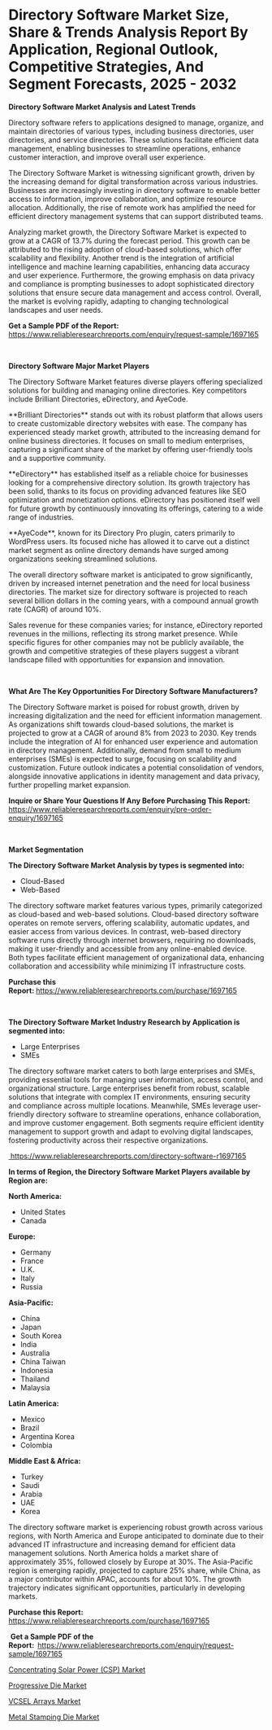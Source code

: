<p><h1>Directory Software Market Size, Share & Trends Analysis Report By Application, Regional Outlook, Competitive Strategies, And Segment Forecasts, 2025 - 2032</h1></p><p><strong>Directory Software Market Analysis and Latest Trends</strong></p>
<p><p>Directory software refers to applications designed to manage, organize, and maintain directories of various types, including business directories, user directories, and service directories. These solutions facilitate efficient data management, enabling businesses to streamline operations, enhance customer interaction, and improve overall user experience. </p><p>The Directory Software Market is witnessing significant growth, driven by the increasing demand for digital transformation across various industries. Businesses are increasingly investing in directory software to enable better access to information, improve collaboration, and optimize resource allocation. Additionally, the rise of remote work has amplified the need for efficient directory management systems that can support distributed teams.</p><p>Analyzing market growth, the Directory Software Market is expected to grow at a CAGR of 13.7% during the forecast period. This growth can be attributed to the rising adoption of cloud-based solutions, which offer scalability and flexibility. Another trend is the integration of artificial intelligence and machine learning capabilities, enhancing data accuracy and user experience. Furthermore, the growing emphasis on data privacy and compliance is prompting businesses to adopt sophisticated directory solutions that ensure secure data management and access control. Overall, the market is evolving rapidly, adapting to changing technological landscapes and user needs.</p></p>
<p><strong>Get a Sample PDF of the Report:&nbsp;</strong> <a href="https://www.reliableresearchreports.com/enquiry/request-sample/1697165?utm_campaign=37&utm_medium=2&utm_source=Github&utm_content=ia&utm_term=08012025&utm_id=directory-software">https://www.reliableresearchreports.com/enquiry/request-sample/1697165</a></p>
<p>&nbsp;</p>
<p><strong>Directory Software Major Market Players</strong></p>
<p><p>The Directory Software Market features diverse players offering specialized solutions for building and managing online directories. Key competitors include Brilliant Directories, eDirectory, and AyeCode.</p><p>**Brilliant Directories** stands out with its robust platform that allows users to create customizable directory websites with ease. The company has experienced steady market growth, attributed to the increasing demand for online business directories. It focuses on small to medium enterprises, capturing a significant share of the market by offering user-friendly tools and a supportive community.</p><p>**eDirectory** has established itself as a reliable choice for businesses looking for a comprehensive directory solution. Its growth trajectory has been solid, thanks to its focus on providing advanced features like SEO optimization and monetization options. eDirectory has positioned itself well for future growth by continuously innovating its offerings, catering to a wide range of industries.</p><p>**AyeCode**, known for its Directory Pro plugin, caters primarily to WordPress users. Its focused niche has allowed it to carve out a distinct market segment as online directory demands have surged among organizations seeking streamlined solutions.</p><p>The overall directory software market is anticipated to grow significantly, driven by increased internet penetration and the need for local business directories. The market size for directory software is projected to reach several billion dollars in the coming years, with a compound annual growth rate (CAGR) of around 10%.</p><p>Sales revenue for these companies varies; for instance, eDirectory reported revenues in the millions, reflecting its strong market presence. While specific figures for other companies may not be publicly available, the growth and competitive strategies of these players suggest a vibrant landscape filled with opportunities for expansion and innovation.</p></p>
<p>&nbsp;</p>
<p><strong>What Are The Key Opportunities For Directory Software Manufacturers?</strong></p>
<p><p>The Directory Software market is poised for robust growth, driven by increasing digitalization and the need for efficient information management. As organizations shift towards cloud-based solutions, the market is projected to grow at a CAGR of around 8% from 2023 to 2030. Key trends include the integration of AI for enhanced user experience and automation in directory management. Additionally, demand from small to medium enterprises (SMEs) is expected to surge, focusing on scalability and customization. Future outlook indicates a potential consolidation of vendors, alongside innovative applications in identity management and data privacy, further propelling market expansion.</p></p>
<p><strong>Inquire or Share Your Questions If Any Before Purchasing This Report:</strong> <a href="https://www.reliableresearchreports.com/enquiry/pre-order-enquiry/1697165?utm_campaign=37&utm_medium=2&utm_source=Github&utm_content=ia&utm_term=08012025&utm_id=directory-software">https://www.reliableresearchreports.com/enquiry/pre-order-enquiry/1697165</a></p>
<p>&nbsp;</p>
<p><strong>Market Segmentation</strong></p>
<p><strong>The Directory Software Market Analysis by types is segmented into:</strong></p>
<p><ul><li>Cloud-Based</li><li>Web-Based</li></ul></p>
<p><p>The directory software market features various types, primarily categorized as cloud-based and web-based solutions. Cloud-based directory software operates on remote servers, offering scalability, automatic updates, and easier access from various devices. In contrast, web-based directory software runs directly through internet browsers, requiring no downloads, making it user-friendly and accessible from any online-enabled device. Both types facilitate efficient management of organizational data, enhancing collaboration and accessibility while minimizing IT infrastructure costs.</p></p>
<p><strong>Purchase this Report:&nbsp;</strong><a href="https://www.reliableresearchreports.com/purchase/1697165?utm_campaign=37&utm_medium=2&utm_source=Github&utm_content=ia&utm_term=08012025&utm_id=directory-software">https://www.reliableresearchreports.com/purchase/1697165</a></p>
<p>&nbsp;</p>
<p><strong>The Directory Software Market Industry Research by Application is segmented into:</strong></p>
<p><ul><li>Large Enterprises</li><li>SMEs</li></ul></p>
<p><p>The directory software market caters to both large enterprises and SMEs, providing essential tools for managing user information, access control, and organizational structure. Large enterprises benefit from robust, scalable solutions that integrate with complex IT environments, ensuring security and compliance across multiple locations. Meanwhile, SMEs leverage user-friendly directory software to streamline operations, enhance collaboration, and improve customer engagement. Both segments require efficient identity management to support growth and adapt to evolving digital landscapes, fostering productivity across their respective organizations.</p></p>
<p><a href="https://www.reliableresearchreports.com/directory-software-r1697165?utm_campaign=37&utm_medium=2&utm_source=Github&utm_content=ia&utm_term=08012025&utm_id=directory-software">&nbsp;https://www.reliableresearchreports.com/directory-software-r1697165</a></p>
<p><strong>In terms of Region, the Directory Software Market Players available by Region are:</strong></p>
<p>
    <p> <strong> North America: </strong>
        <ul>
            <li>United States</li>
            <li>Canada</li>
        </ul>
        </p> 
    <p> <strong> Europe: </strong>
        <ul>
            <li>Germany</li>
            <li>France</li>
            <li>U.K.</li>
            <li>Italy</li>
            <li>Russia</li>
        </ul>
        </p> 
    <p> <strong> Asia-Pacific: </strong>
        <ul>
            <li>China</li>
            <li>Japan</li>
            <li>South Korea</li>
            <li>India</li>
            <li>Australia</li>
            <li>China Taiwan</li>
            <li>Indonesia</li>
            <li>Thailand</li>
            <li>Malaysia</li>
        </ul>
        </p> 
    <p> <strong> Latin America: </strong>
        <ul>
            <li>Mexico</li>
            <li>Brazil</li>
            <li>Argentina Korea</li>
            <li>Colombia</li>
        </ul>
        </p> 
    <p> <strong> Middle East & Africa: </strong>
        <ul>
            <li>Turkey</li>
            <li>Saudi</li>
            <li>Arabia</li>
            <li>UAE</li>
            <li>Korea</li>
        </ul>
    </p>
    </p>
<p><p>The directory software market is experiencing robust growth across various regions, with North America and Europe anticipated to dominate due to their advanced IT infrastructure and increasing demand for efficient data management solutions. North America holds a market share of approximately 35%, followed closely by Europe at 30%. The Asia-Pacific region is emerging rapidly, projected to capture 25% share, while China, as a major contributor within APAC, accounts for about 10%. The growth trajectory indicates significant opportunities, particularly in developing markets.</p></p>
<p><strong>Purchase this Report: </strong><a href="https://www.reliableresearchreports.com/purchase/1697165?utm_campaign=37&utm_medium=2&utm_source=Github&utm_content=ia&utm_term=08012025&utm_id=directory-software">https://www.reliableresearchreports.com/purchase/1697165</a></p>
<p>&nbsp;<strong>Get a Sample PDF of the Report:&nbsp;&nbsp;</strong><a href="https://www.reliableresearchreports.com/enquiry/request-sample/1697165?utm_campaign=37&utm_medium=2&utm_source=Github&utm_content=ia&utm_term=08012025&utm_id=directory-software">https://www.reliableresearchreports.com/enquiry/request-sample/1697165</a></p>
<p><strong></strong></p>
<p><p><a href="https://github.com/maclarensidney/Market-Research-Report-List-1/blob/main/concentrating-solar-power-csp-market.md?utm_campaign=37&utm_medium=2&utm_source=Github&utm_content=ia&utm_term=08012025&utm_id=directory-software">Concentrating Solar Power (CSP) Market</a></p><p><a href="https://github.com/sofayahoo2023/Market-Research-Report-List-6/blob/main/progressive-die-market.md?utm_campaign=37&utm_medium=2&utm_source=Github&utm_content=ia&utm_term=08012025&utm_id=directory-software">Progressive Die Market</a></p><p><a href="https://github.com/DianaWilson796/Market-Research-Report-List-1/blob/main/vcsel-arrays-market.md?utm_campaign=37&utm_medium=2&utm_source=Github&utm_content=ia&utm_term=08012025&utm_id=directory-software">VCSEL Arrays Market</a></p><p><a href="https://github.com/joannesouthgate/Market-Research-Report-List-5/blob/main/metal-stamping-die-market.md?utm_campaign=37&utm_medium=2&utm_source=Github&utm_content=ia&utm_term=08012025&utm_id=directory-software">Metal Stamping Die Market</a></p></p>